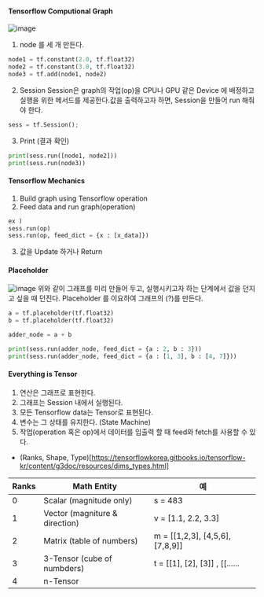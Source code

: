 #### Tensorflow Computional Graph

![image](https://user-images.githubusercontent.com/16290330/40424786-7d9d8ea0-5ed1-11e8-87c3-03262a889639.png)

1. node 를 세 개 만든다.
```python
node1 = tf.constant(2.0, tf.float32)
node2 = tf.constant(3.0, tf.float32)
node3 = tf.add(node1, node2)
```

2. Session
Session은 graph의 작업(op)을 CPU나 GPU 같은 Device 에 배정하고 실행을 위한 메서드를 제공한다.값을 출력하고자 하면, Session을 만들어 run 해줘야 한다.
```python
sess = tf.Session();
```

3. Print (결과 확인)
```python
print(sess.run([node1, node2]))
print(sess.run(node3))
```

#### Tensorflow Mechanics
1. Build graph using Tensorflow operation
2. Feed data and run graph(operation)
```python
ex )
sess.run(op)
sess.run(op, feed_dict = {x : [x_data]})
```
3. 값을 Update 하거나 Return

#### Placeholder
![image](https://user-images.githubusercontent.com/16290330/40425531-98a632ae-5ed3-11e8-91a7-231adac6931a.png)
위와 같이 그래프를 미리 만들어 두고, 실행시키고자 하는 단계에서 값을 던지고 싶을 때 던진다. Placeholder 를 이요하여 그래프의 (?)를 만든다.
```python
a = tf.placeholder(tf.float32)
b = tf.placeholder(tf.float32)

adder_node = a + b

print(sess.run(adder_node, feed_dict = {a : 2, b : 3}))
print(sess.run(adder_node, feed_dict = {a : [1, 3], b : [4, 7]}))
```

#### Everything is Tensor
1. 연산은 그래프로 표현한다.
2. 그래프는 Session 내에서 실행된다.
3. 모든 Tensorflow data는 Tensor로 표현된다.
4. 변수는 그 상태를 유지한다. (State Machine)
5. 작업(operation 혹은 op)에서 데이터를 입출력 할 때 feed와 fetch를 사용할 수 있다.

* (Ranks, Shape, Type)[https://tensorflowkorea.gitbooks.io/tensorflow-kr/content/g3doc/resources/dims_types.html]

Ranks | Math Entity | 예
----- | ----- | ---------
0 | Scalar (magnitude only) | s = 483
1 | Vector (magniture & direction) | v = [1.1, 2.2, 3.3]
2 | Matrix (table of numbers) | m = [[1,2,3], [4,5,6], [7,8,9]]
3 | 3-Tensor (cube of numbders) | t = [[1], [2], [3]] , [[......
4 | n-Tensor |


